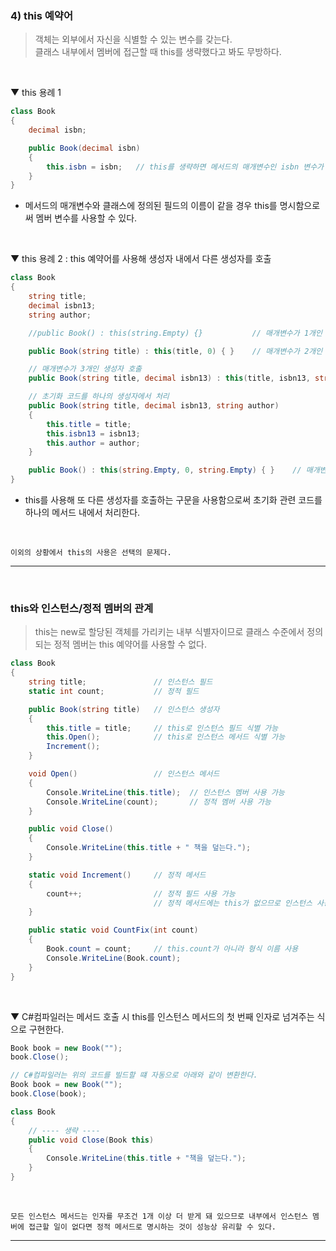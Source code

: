 ### 4) this 예약어
> 객체는 외부에서 자신을 식별할 수 있는 변수를 갖는다.    
> 클래스 내부에서 멤버에 접근할 때 this를 생략했다고 봐도 무방하다.
<br>

▼ this 용례 1
```csharp
class Book
{
    decimal isbn;

    public Book(decimal isbn)
    {
        this.isbn = isbn;   // this를 생략하면 메서드의 매개변수인 isbn 변수가 사용된다.
    }
}
```
- 메서드의 매개변수와 클래스에 정의된 필드의 이름이 같을 경우 this를 명시함으로써 멤버 변수를 사용할 수 있다.
<br>

▼ this 용례 2 : this 예약어를 사용해 생성자 내에서 다른 생성자를 호출
```csharp
class Book
{
    string title;
    decimal isbn13;
    string author;

    //public Book() : this(string.Empty) {}           // 매개변수가 1개인 생성자 호출

    public Book(string title) : this(title, 0) { }    // 매개변수가 2개인 생성자 호출

    // 매개변수가 3개인 생성자 호출
    public Book(string title, decimal isbn13) : this(title, isbn13, string.Empty) { }

    // 초기화 코드를 하나의 생성자에서 처리
    public Book(string title, decimal isbn13, string author)
    {
        this.title = title;
        this.isbn13 = isbn13;
        this.author = author;
    }

    public Book() : this(string.Empty, 0, string.Empty) { }    // 매개변수가 3개인 생성자 호출
}
```
- this를 사용해 또 다른 생성자를 호출하는 구문을 사용함으로써 초기화 관련 코드를 하나의 메서드 내에서 처리한다.
<br>

```
이외의 상황에서 this의 사용은 선택의 문제다.
```

****
<br>

### this와 인스턴스/정적 멤버의 관계
> this는 new로 할당된 객체를 가리키는 내부 식별자이므로 클래스 수준에서 정의되는 정적 멤버는 this 예약어를 사용할 수 없다.

```csharp
class Book
{
    string title;               // 인스턴스 필드
    static int count;           // 정적 필드

    public Book(string title)   // 인스턴스 생성자
    {
        this.title = title;     // this로 인스턴스 필드 식별 가능
        this.Open();            // this로 인스턴스 메서드 식별 가능
        Increment();
    }

    void Open()                 // 인스턴스 메서드
    {
        Console.WriteLine(this.title);  // 인스턴스 멤버 사용 가능
        Console.WriteLine(count);       // 정적 멤버 사용 가능
    }

    public void Close()
    {
        Console.WriteLine(this.title + " 책을 덮는다.");
    }

    static void Increment()     // 정적 메서드
    {
        count++;                // 정적 필드 사용 가능
                                // 정적 메서드에는 this가 없으므로 인스턴스 사용 불가능
    }

    public static void CountFix(int count)
    {
        Book.count = count;     // this.count가 아니라 형식 이름 사용
        Console.WriteLine(Book.count);
    }
}
```
<br>

▼ C#컴파일러는 메서드 호출 시 this를 인스턴스 메서드의 첫 번째 인자로 넘겨주는 식으로 구현한다.
```csharp
Book book = new Book("");
book.Close();

// C#컴파일러는 위의 코드를 빌드할 떄 자동으로 아래와 같이 변환한다.
Book book = new Book("");
book.Close(book);

class Book
{
    // ---- 생략 ----
    public void Close(Book this)
    {
        Console.WriteLine(this.title + "책을 덮는다.");
    }
}
```
<br>

```
모든 인스턴스 메서드는 인자를 무조건 1개 이상 더 받게 돼 있으므로 내부에서 인스턴스 멤버에 접근할 일이 없다면 정적 메서드로 명시하는 것이 성능상 유리할 수 있다.
```

****
<br>
